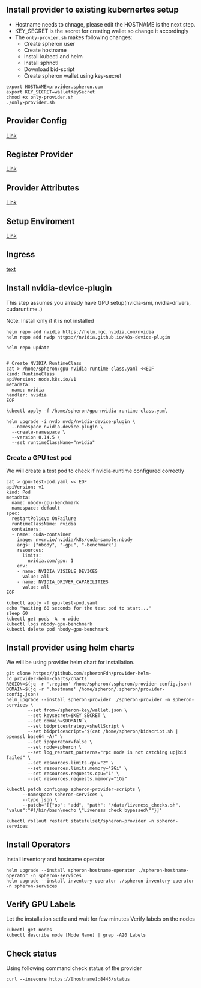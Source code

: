 ## Install provider to existing kubernertes setup


- Hostname needs to chnage, please edit the HOSTNAME is the next step.
- KEY_SECRET is the secret for creating wallet so change it accordingly
- The `only-provier.sh` makes following changes:
    - Create spheron user
    - Create hostname
    - Install kubectl and helm
    - Install sphnctl
    - Download bid-script
    - Create spheron wallet using key-secret


```shell
export HOSTNAME=provider.spheron.com
export KEY_SECRET=walletKeySecret
chmod +x only-provider.sh
./only-provider.sh
```

## Provider Config

[Link](https://docs.spheron.network/providers/setup-provider#create-provider-configuration)

## Register Provider

[Link](https://docs.spheron.network/providers/setup-provider#registering-a-provider)

## Provider Attributes

 [Link](https://docs.spheron.network/providers/setup-provider#set-provider-attributes)

## Setup Enviroment

[Link](https://docs.spheron.network/providers/setup-provider#set-provider-attributes)

## Ingress

[text](https://docs.spheron.network/providers/setup-provider#set-provider-attributes)

## Install nvidia-device-plugin 

This step assumes you already have GPU setup(nvidia-smi, nvidia-drivers, cudaruntime..)

Note: Install only if it is not installed

```shell
helm repo add nvidia https://helm.ngc.nvidia.com/nvidia
helm repo add nvdp https://nvidia.github.io/k8s-device-plugin

helm repo update


# Create NVIDIA RuntimeClass
cat > /home/spheron/gpu-nvidia-runtime-class.yaml <<EOF
kind: RuntimeClass
apiVersion: node.k8s.io/v1
metadata:
  name: nvidia
handler: nvidia
EOF

kubectl apply -f /home/spheron/gpu-nvidia-runtime-class.yaml

helm upgrade -i nvdp nvdp/nvidia-device-plugin \
  --namespace nvidia-device-plugin \
  --create-namespace \
  --version 0.14.5 \
  --set runtimeClassName="nvidia"
```

### Create a GPU test pod 

We will create a test pod to check if nvidia-runtime configured correctly

```shell
cat > gpu-test-pod.yaml << EOF
apiVersion: v1
kind: Pod
metadata:
  name: nbody-gpu-benchmark
  namespace: default
spec:
  restartPolicy: OnFailure
  runtimeClassName: nvidia
  containers:
  - name: cuda-container
    image: nvcr.io/nvidia/k8s/cuda-sample:nbody
    args: ["nbody", "-gpu", "-benchmark"]
    resources:
      limits:
        nvidia.com/gpu: 1
    env:
    - name: NVIDIA_VISIBLE_DEVICES
      value: all
    - name: NVIDIA_DRIVER_CAPABILITIES
      value: all
EOF
```

```shell
kubectl apply -f gpu-test-pod.yaml
echo "Waiting 60 seconds for the test pod to start..."
sleep 60
kubectl get pods -A -o wide
kubectl logs nbody-gpu-benchmark
kubectl delete pod nbody-gpu-benchmark
```

## Install provider using helm charts

We will be using provider helm chart for installation.

```shell
git clone https://github.com/spheronFdn/provider-helm-
cd provider-helm-charts/charts
REGION=$(jq -r '.region' /home/spheron/.spheron/provider-config.json)
DOMAIN=$(jq -r '.hostname' /home/spheron/.spheron/provider-config.json)
helm upgrade --install spheron-provider ./spheron-provider -n spheron-services \
        --set from=/spheron-key/wallet.json \
        --set keysecret=$KEY_SECRET \
        --set domain=$DOMAIN \
        --set bidpricestrategy=shellScript \
        --set bidpricescript="$(cat /home/spheron/bidscript.sh | openssl base64 -A)" \
        --set ipoperator=false \
        --set node=spheron \
        --set log_restart_patterns="rpc node is not catching up|bid failed" \
        --set resources.limits.cpu="2" \
        --set resources.limits.memory="2Gi" \
        --set resources.requests.cpu="1" \
        --set resources.requests.memory="1Gi"
        
kubectl patch configmap spheron-provider-scripts \
      --namespace spheron-services \
      --type json \
      --patch='[{"op": "add", "path": "/data/liveness_checks.sh", "value":"#!/bin/bash\necho \"Liveness check bypassed\""}]'

kubectl rollout restart statefulset/spheron-provider -n spheron-services        
```

## Install Operators

Install inventory and hostname operator

```shell
helm upgrade --install spheron-hostname-operator ./spheron-hostname-operator -n spheron-services
helm upgrade --install inventory-operator ./spheron-inventory-operator -n spheron-services
```

## Verify GPU Labels

Let the installation settle and wait for few minutes
Verify labels on the nodes

```shell
kubectl get nodes
kubectl describe node [Node Name] | grep -A20 Labels
```


## Check status

Using following command check status of the provider

```shell
curl --insecure https://[hostname]:8443/status
```


